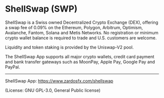 # ShellSwap (SWP)
ShellSwap is a Swiss owned Decentralized Crypto Exchange (DEX), offering a swap fee of 0.09% on the Ethereum, Polygon, Arbitrum, Optimism, Avalanche, Fantom, Solana and Metis Networks. No registration or minimum crypto wallet balance is required to trade and U.S. customers are welcome. 

Liquidity and token staking is provided by the Uniswap-V2 pool.

The ShellSwap App supports all major crypto wallets, credit card payment and bank transfer gateways such as MoonPay, Apple Pay, Google Pay and PayPal.

___
ShellSwap App: https://www.zardosfx.com/shellswap

(License: GNU GPL-3.0, General Public license)
